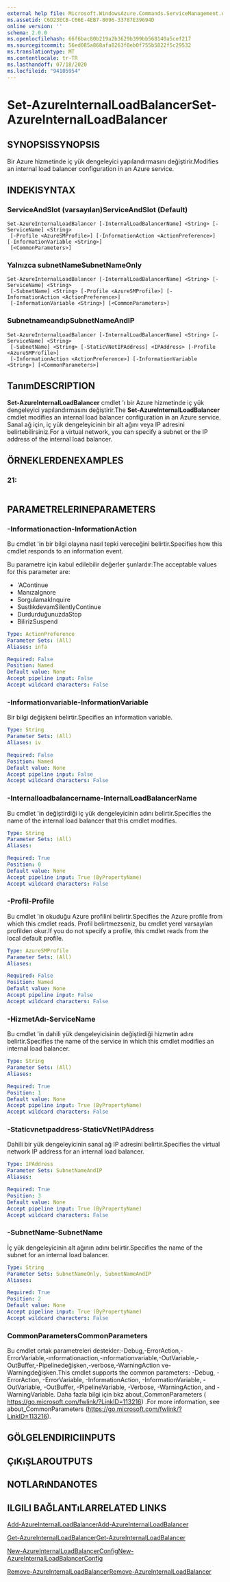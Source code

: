 ```yaml
---
external help file: Microsoft.WindowsAzure.Commands.ServiceManagement.dll-Help.xml
ms.assetid: C6D23ECB-C06E-4EB7-8096-33787E39694D
online version: ''
schema: 2.0.0
ms.openlocfilehash: 66f6bac80b219a2b3629b399bb568140a5cef217
ms.sourcegitcommit: 56ed085a868afa8263f8eb0f755b5822f5c29532
ms.translationtype: MT
ms.contentlocale: tr-TR
ms.lasthandoff: 07/18/2020
ms.locfileid: "94105954"
---
```

# <span data-ttu-id="f9e0c-101">Set-AzureInternalLoadBalancer</span><span class="sxs-lookup"><span data-stu-id="f9e0c-101">Set-AzureInternalLoadBalancer</span></span>

## <span data-ttu-id="f9e0c-102">SYNOPSIS</span><span class="sxs-lookup"><span data-stu-id="f9e0c-102">SYNOPSIS</span></span>
<span data-ttu-id="f9e0c-103">Bir Azure hizmetinde iç yük dengeleyici yapılandırmasını değiştirir.</span><span class="sxs-lookup"><span data-stu-id="f9e0c-103">Modifies an internal load balancer configuration in an Azure service.</span></span>

## <span data-ttu-id="f9e0c-104">INDEKI</span><span class="sxs-lookup"><span data-stu-id="f9e0c-104">SYNTAX</span></span>

### <span data-ttu-id="f9e0c-105">ServiceAndSlot (varsayılan)</span><span class="sxs-lookup"><span data-stu-id="f9e0c-105">ServiceAndSlot (Default)</span></span>
```
Set-AzureInternalLoadBalancer [-InternalLoadBalancerName] <String> [-ServiceName] <String>
 [-Profile <AzureSMProfile>] [-InformationAction <ActionPreference>] [-InformationVariable <String>]
 [<CommonParameters>]
```

### <span data-ttu-id="f9e0c-106">Yalnızca subnetName</span><span class="sxs-lookup"><span data-stu-id="f9e0c-106">SubnetNameOnly</span></span>
```
Set-AzureInternalLoadBalancer [-InternalLoadBalancerName] <String> [-ServiceName] <String>
 [-SubnetName] <String> [-Profile <AzureSMProfile>] [-InformationAction <ActionPreference>]
 [-InformationVariable <String>] [<CommonParameters>]
```

### <span data-ttu-id="f9e0c-107">Subnetnameandıp</span><span class="sxs-lookup"><span data-stu-id="f9e0c-107">SubnetNameAndIP</span></span>
```
Set-AzureInternalLoadBalancer [-InternalLoadBalancerName] <String> [-ServiceName] <String>
 [-SubnetName] <String> [-StaticVNetIPAddress] <IPAddress> [-Profile <AzureSMProfile>]
 [-InformationAction <ActionPreference>] [-InformationVariable <String>] [<CommonParameters>]
```

## <span data-ttu-id="f9e0c-108">Tanım</span><span class="sxs-lookup"><span data-stu-id="f9e0c-108">DESCRIPTION</span></span>
<span data-ttu-id="f9e0c-109">**Set-AzureInternalLoadBalancer** cmdlet 'ı bir Azure hizmetinde iç yük dengeleyici yapılandırmasını değiştirir.</span><span class="sxs-lookup"><span data-stu-id="f9e0c-109">The **Set-AzureInternalLoadBalancer** cmdlet modifies an internal load balancer configuration in an Azure service.</span></span>
<span data-ttu-id="f9e0c-110">Sanal ağ için, iç yük dengeleyicinin bir alt ağını veya IP adresini belirtebilirsiniz.</span><span class="sxs-lookup"><span data-stu-id="f9e0c-110">For a virtual network, you can specify a subnet or the IP address of the internal load balancer.</span></span>

## <span data-ttu-id="f9e0c-111">ÖRNEKLERDEN</span><span class="sxs-lookup"><span data-stu-id="f9e0c-111">EXAMPLES</span></span>

### <span data-ttu-id="f9e0c-112">2</span><span class="sxs-lookup"><span data-stu-id="f9e0c-112">1:</span></span>
```

```

## <span data-ttu-id="f9e0c-113">PARAMETRELERINE</span><span class="sxs-lookup"><span data-stu-id="f9e0c-113">PARAMETERS</span></span>

### <span data-ttu-id="f9e0c-114">-Informationaction</span><span class="sxs-lookup"><span data-stu-id="f9e0c-114">-InformationAction</span></span>
<span data-ttu-id="f9e0c-115">Bu cmdlet 'in bir bilgi olayına nasıl tepki vereceğini belirtir.</span><span class="sxs-lookup"><span data-stu-id="f9e0c-115">Specifies how this cmdlet responds to an information event.</span></span>

<span data-ttu-id="f9e0c-116">Bu parametre için kabul edilebilir değerler şunlardır:</span><span class="sxs-lookup"><span data-stu-id="f9e0c-116">The acceptable values for this parameter are:</span></span>

- <span data-ttu-id="f9e0c-117">'A</span><span class="sxs-lookup"><span data-stu-id="f9e0c-117">Continue</span></span>
- <span data-ttu-id="f9e0c-118">Manıza</span><span class="sxs-lookup"><span data-stu-id="f9e0c-118">Ignore</span></span>
- <span data-ttu-id="f9e0c-119">Sorgulamak</span><span class="sxs-lookup"><span data-stu-id="f9e0c-119">Inquire</span></span>
- <span data-ttu-id="f9e0c-120">Sustlıkdevam</span><span class="sxs-lookup"><span data-stu-id="f9e0c-120">SilentlyContinue</span></span>
- <span data-ttu-id="f9e0c-121">Durdurduğunuzda</span><span class="sxs-lookup"><span data-stu-id="f9e0c-121">Stop</span></span>
- <span data-ttu-id="f9e0c-122">Biliriz</span><span class="sxs-lookup"><span data-stu-id="f9e0c-122">Suspend</span></span>

```yaml
Type: ActionPreference
Parameter Sets: (All)
Aliases: infa

Required: False
Position: Named
Default value: None
Accept pipeline input: False
Accept wildcard characters: False
```

### <span data-ttu-id="f9e0c-123">-Informationvariable</span><span class="sxs-lookup"><span data-stu-id="f9e0c-123">-InformationVariable</span></span>
<span data-ttu-id="f9e0c-124">Bir bilgi değişkeni belirtir.</span><span class="sxs-lookup"><span data-stu-id="f9e0c-124">Specifies an information variable.</span></span>

```yaml
Type: String
Parameter Sets: (All)
Aliases: iv

Required: False
Position: Named
Default value: None
Accept pipeline input: False
Accept wildcard characters: False
```

### <span data-ttu-id="f9e0c-125">-Internalloadbalancername</span><span class="sxs-lookup"><span data-stu-id="f9e0c-125">-InternalLoadBalancerName</span></span>
<span data-ttu-id="f9e0c-126">Bu cmdlet 'in değiştirdiği iç yük dengeleyicinin adını belirtir.</span><span class="sxs-lookup"><span data-stu-id="f9e0c-126">Specifies the name of the internal load balancer that this cmdlet modifies.</span></span>

```yaml
Type: String
Parameter Sets: (All)
Aliases: 

Required: True
Position: 0
Default value: None
Accept pipeline input: True (ByPropertyName)
Accept wildcard characters: False
```

### <span data-ttu-id="f9e0c-127">-Profil</span><span class="sxs-lookup"><span data-stu-id="f9e0c-127">-Profile</span></span>
<span data-ttu-id="f9e0c-128">Bu cmdlet 'in okuduğu Azure profilini belirtir.</span><span class="sxs-lookup"><span data-stu-id="f9e0c-128">Specifies the Azure profile from which this cmdlet reads.</span></span>
<span data-ttu-id="f9e0c-129">Profil belirtmezseniz, bu cmdlet yerel varsayılan profilden okur.</span><span class="sxs-lookup"><span data-stu-id="f9e0c-129">If you do not specify a profile, this cmdlet reads from the local default profile.</span></span>

```yaml
Type: AzureSMProfile
Parameter Sets: (All)
Aliases: 

Required: False
Position: Named
Default value: None
Accept pipeline input: False
Accept wildcard characters: False
```

### <span data-ttu-id="f9e0c-130">-HizmetAdı</span><span class="sxs-lookup"><span data-stu-id="f9e0c-130">-ServiceName</span></span>
<span data-ttu-id="f9e0c-131">Bu cmdlet 'in dahili yük dengeleyicisinin değiştirdiği hizmetin adını belirtir.</span><span class="sxs-lookup"><span data-stu-id="f9e0c-131">Specifies the name of the service in which this cmdlet modifies an internal load balancer.</span></span>

```yaml
Type: String
Parameter Sets: (All)
Aliases: 

Required: True
Position: 1
Default value: None
Accept pipeline input: True (ByPropertyName)
Accept wildcard characters: False
```

### <span data-ttu-id="f9e0c-132">-Staticvnetıpaddress</span><span class="sxs-lookup"><span data-stu-id="f9e0c-132">-StaticVNetIPAddress</span></span>
<span data-ttu-id="f9e0c-133">Dahili bir yük dengeleyicinin sanal ağ IP adresini belirtir.</span><span class="sxs-lookup"><span data-stu-id="f9e0c-133">Specifies the virtual network IP address for an internal load balancer.</span></span>

```yaml
Type: IPAddress
Parameter Sets: SubnetNameAndIP
Aliases: 

Required: True
Position: 3
Default value: None
Accept pipeline input: True (ByPropertyName)
Accept wildcard characters: False
```

### <span data-ttu-id="f9e0c-134">-SubnetName</span><span class="sxs-lookup"><span data-stu-id="f9e0c-134">-SubnetName</span></span>
<span data-ttu-id="f9e0c-135">İç yük dengeleyicinin alt ağının adını belirtir.</span><span class="sxs-lookup"><span data-stu-id="f9e0c-135">Specifies the name of the subnet for an internal load balancer.</span></span>

```yaml
Type: String
Parameter Sets: SubnetNameOnly, SubnetNameAndIP
Aliases: 

Required: True
Position: 2
Default value: None
Accept pipeline input: True (ByPropertyName)
Accept wildcard characters: False
```

### <span data-ttu-id="f9e0c-136">CommonParameters</span><span class="sxs-lookup"><span data-stu-id="f9e0c-136">CommonParameters</span></span>
<span data-ttu-id="f9e0c-137">Bu cmdlet ortak parametreleri destekler:-Debug,-ErrorAction,-ErrorVariable,-ınformationaction,-ınformationvariable,-OutVariable,-OutBuffer,-Pipelinedeğişken,-verbose,-WarningAction ve-Warningdeğişken.</span><span class="sxs-lookup"><span data-stu-id="f9e0c-137">This cmdlet supports the common parameters: -Debug, -ErrorAction, -ErrorVariable, -InformationAction, -InformationVariable, -OutVariable, -OutBuffer, -PipelineVariable, -Verbose, -WarningAction, and -WarningVariable.</span></span> <span data-ttu-id="f9e0c-138">Daha fazla bilgi için bkz about_CommonParameters ( https://go.microsoft.com/fwlink/?LinkID=113216) .</span><span class="sxs-lookup"><span data-stu-id="f9e0c-138">For more information, see about_CommonParameters (https://go.microsoft.com/fwlink/?LinkID=113216).</span></span>

## <span data-ttu-id="f9e0c-139">GÖLGELENDIRICI</span><span class="sxs-lookup"><span data-stu-id="f9e0c-139">INPUTS</span></span>

## <span data-ttu-id="f9e0c-140">ÇıKıŞLAR</span><span class="sxs-lookup"><span data-stu-id="f9e0c-140">OUTPUTS</span></span>

## <span data-ttu-id="f9e0c-141">NOTLARıNDA</span><span class="sxs-lookup"><span data-stu-id="f9e0c-141">NOTES</span></span>

## <span data-ttu-id="f9e0c-142">ILGILI BAĞLANTıLAR</span><span class="sxs-lookup"><span data-stu-id="f9e0c-142">RELATED LINKS</span></span>

[<span data-ttu-id="f9e0c-143">Add-AzureInternalLoadBalancer</span><span class="sxs-lookup"><span data-stu-id="f9e0c-143">Add-AzureInternalLoadBalancer</span></span>](./Add-AzureInternalLoadBalancer.md)

[<span data-ttu-id="f9e0c-144">Get-AzureInternalLoadBalancer</span><span class="sxs-lookup"><span data-stu-id="f9e0c-144">Get-AzureInternalLoadBalancer</span></span>](./Get-AzureInternalLoadBalancer.md)

[<span data-ttu-id="f9e0c-145">New-AzureInternalLoadBalancerConfig</span><span class="sxs-lookup"><span data-stu-id="f9e0c-145">New-AzureInternalLoadBalancerConfig</span></span>](./New-AzureInternalLoadBalancerConfig.md)

[<span data-ttu-id="f9e0c-146">Remove-AzureInternalLoadBalancer</span><span class="sxs-lookup"><span data-stu-id="f9e0c-146">Remove-AzureInternalLoadBalancer</span></span>](./Remove-AzureInternalLoadBalancer.md)


